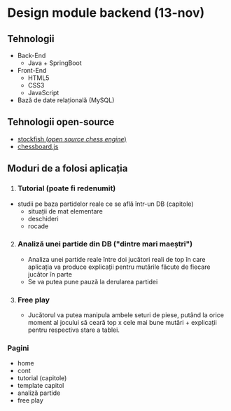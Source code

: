 # Design module backend (13-nov)

## Tehnologii
- Back-End
  - Java + SpringBoot
- Front-End
  - HTML5
  - CSS3
  - JavaScript
- Bază de date relațională (MySQL)

## Tehnologii open-source
- [stockfish (*open source chess engine*)](https://github.com/official-stockfish/Stockfish)
- [chessboard.js](http://www.chessboardjs.com/) 
## Moduri de a folosi aplicația
1. ### Tutorial (poate fi redenumit)
  - studii pe baza partidelor reale ce se află într-un DB (capitole)
    - situații de mat elementare
    - deschideri
    - rocade
2. ### Analiză unei partide din DB ("dintre mari maeștri")
    - Analiza unei partide reale între doi jucători reali de top în care aplicația va produce explicații pentru mutările făcute de fiecare jucător în parte
    - Se va putea pune pauză la derularea partidei
3. ### Free play
    - Jucătorul va putea manipula ambele seturi de piese, putând la orice moment al jocului să ceară top x cele mai bune mutări + explicații pentru respectiva stare a tablei.
### Pagini
  - home
  - cont
  - tutorial (capitole)
  - template capitol
  - analiză partide
  - free play
